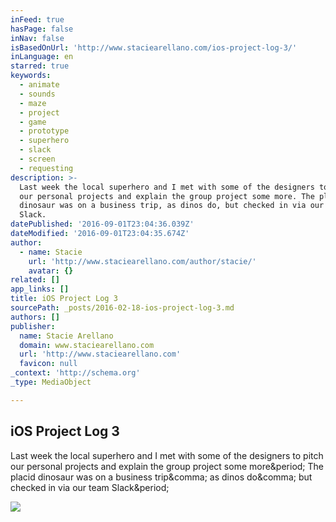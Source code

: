 ```yaml
---
inFeed: true
hasPage: false
inNav: false
isBasedOnUrl: 'http://www.staciearellano.com/ios-project-log-3/'
inLanguage: en
starred: true
keywords:
  - animate
  - sounds
  - maze
  - project
  - game
  - prototype
  - superhero
  - slack
  - screen
  - requesting
description: >-
  Last week the local superhero and I met with some of the designers to pitch
  our personal projects and explain the group project some more. The placid
  dinosaur was on a business trip, as dinos do, but checked in via our team
  Slack.
datePublished: '2016-09-01T23:04:36.039Z'
dateModified: '2016-09-01T23:04:35.674Z'
author:
  - name: Stacie
    url: 'http://www.staciearellano.com/author/stacie/'
    avatar: {}
related: []
app_links: []
title: iOS Project Log 3
sourcePath: _posts/2016-02-18-ios-project-log-3.md
authors: []
publisher:
  name: Stacie Arellano
  domain: www.staciearellano.com
  url: 'http://www.staciearellano.com'
  favicon: null
_context: 'http://schema.org'
_type: MediaObject

---
```

<article style=""><h1>iOS Project Log 3</h1><p>Last week the local superhero and I met with some of the designers to pitch our personal projects and explain the group project some more&amp;period; The placid dinosaur was on a business trip&amp;comma; as dinos do&amp;comma; but checked in via our team Slack&amp;period;</p><img src="http://www.staciearellano.com/wp-content/uploads/2015/09/Death_to_stock_photography_weekend_work-7-of-10.jpg" /></article>